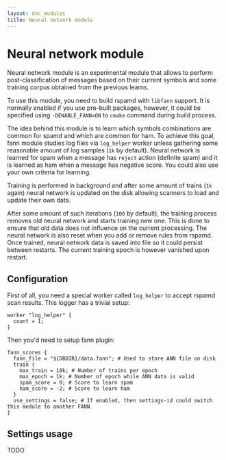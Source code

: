```yaml
---
layout: doc_modules
title: Neural network module
---
```

# Neural network module

Neural network module is an experimental module that allows to perform post-classification of messages based on their current symbols and some training corpus obtained from the previous learns.

To use this module, you need to build rspamd with `libfann` support. It is normally enabled if you use pre-built packages, however, it could be specified using `-DENABLE_FANN=ON` to `cmake` command during build process.

The idea behind this module is to learn which symbols combinations are common for spamd and which are common for ham. To achieve this goal, fann module studies log files via `log_helper` worker unless gathering some reasonable amount of log samples (`1k` by default). Neural network is learned for spam when a message has `reject` action (definite spam) and it is learned as ham when a message has negative score. You could also use your own criteria for learning.

Training is performed in background and after some amount of trains (`1k` again) neural network is updated on the disk allowing scanners to load and update their own data.

After some amount of such iterations (`100` by default), the training process removes old neural network and starts training new one. This is done to ensure that old data does not influence on the current processing. The neural network is also reset when you add or remove rules from rspamd. Once trained, neural network data is saved into file so it could persist between restarts. The current training epoch is however vanished upon restart.

## Configuration

First of all, you need a special worker called `log_helper` to accept rspamd scan results. This logger has a trivial setup:

~~~ucl
worker "log_helper" {
  count = 1;
}
~~~

Then you'd need to setup fann plugin:

~~~ucl
fann_scores {
  fann_file = "${DBDIR}/data.fann"; # Used to store ANN file on disk
  train {
    max_train = 10k; # Number of trains per epoch
    max_epoch = 1k; # Number of epoch while ANN data is valid
    spam_score = 8; # Score to learn spam
    ham_score = -2; # Score to learn ham
  }
  use_settings = false; # If enabled, then settings-id could switch this module to another FANN
}
~~~

## Settings usage

TODO
